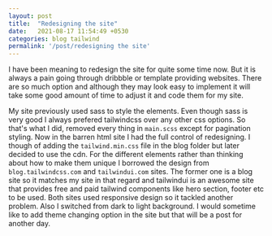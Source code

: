 ```yaml
---
layout: post
title:  "Redesigning the site"
date:   2021-08-17 11:54:49 +0530
categories: blog tailwind
permalink: '/post/redesigning the site'
---
```


I have been meaning to redesign the site for quite some time now. But it is always a pain going through dribbble or template providing websites. There are so much option and although they may look easy to implement it will take some good amount of time to adjust it and code them for my site.

My site previously used sass to style the elements. Even though sass is very good I always prefered tailwindcss over any other css options. So that's what I did, removed every thing in `main.scss` except for pagination styling. Now in the barren html site I had the full control of redesigning. I though of adding the `tailwind.min.css` file in the blog folder but later decided to use the cdn. For the different elements rather than thinking about how to make them unique I borrowed the design from `blog.tailwindcss.com` and `tailwindui.com` sites. The former one is a blog site so it matches my site in that regard and tailwindui is an awesome site that provides free and paid tailwind components like hero section, footer etc to be used. Both sites used responsive design so it tackled another problem. Also I switched from dark to light background. I would sometime like to add theme changing option in the site but that will be a post for another day.
